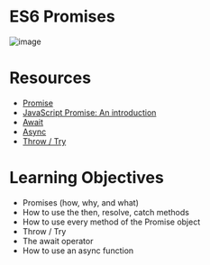 # ES6 Promises

![image](https://github.com/RichardMiruka/alx-backend-javascript/assets/105627752/0a4416d6-b8c4-4e0d-afde-f73f13cd6536)

# Resources

* [Promise](https://intranet.alxswe.com/rltoken/j_0FTFbkTg42JMcAbNPOVQ)
* [JavaScript Promise: An introduction](https://intranet.alxswe.com/rltoken/2Q2LzNFokcUwpA2u3FKG6Q)
* [Await](https://intranet.alxswe.com/rltoken/UXb3S2PMBe-SLJ55isMcow)
* [Async](https://intranet.alxswe.com/rltoken/_K0C7pgEjwaIzU9RpwCb8g)
* [Throw / Try](https://intranet.alxswe.com/rltoken/UTjDgvKk5l892Xslh0vqcQ)

# Learning Objectives
* Promises (how, why, and what)
* How to use the then, resolve, catch methods
* How to use every method of the Promise object
* Throw / Try
* The await operator
* How to use an async function
